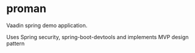 # proman
Vaadin spring demo application.

Uses Spring security, spring-boot-devtools and implements MVP design pattern
